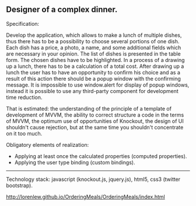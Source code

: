 Designer of a complex dinner.
------------------------------------------------------------------------------------------------------
Specification:

Develop the application, which allows to make a lunch of multiple dishes, thus there has to be a possibility to choose several portions of one dish. Each dish has a price, a photo, a name, and some additional fields which are necessary in your opinion. The list of dishes is presented in the table form. The chosen dishes have to be highlighted. In a process of a drawing up a lunch, there has to be a calculation of a total cost. After drawing up a lunch the user has to have an opportunity to confirm his choice and as a result of this action there should be a popup window with the confirming message. It is impossible to use window.alert for display of popup windows, instead it is possible to use any third-party component for development time reduction.

That is estimated: the understanding of the principle of a template of development of MVVM, the ability to correct structure a code in the terms of MVVM, the optimum use of opportunities of Knockout, the design of UI shouldn't cause rejection, but at the same time you shouldn't concentrate on it too much.

Obligatory elements of realization:
- Applying at least once the calculated properties (computed properties).
- Applying the user type binding (custom bindings).

------------------------------------------------------------------------------------------------------
Technology stack: javascript (knockout.js, jquery.js), html5, css3 (twitter bootstrap). 

http://lorenlew.github.io/OrderingMeals/OrderingMeals/index.html
